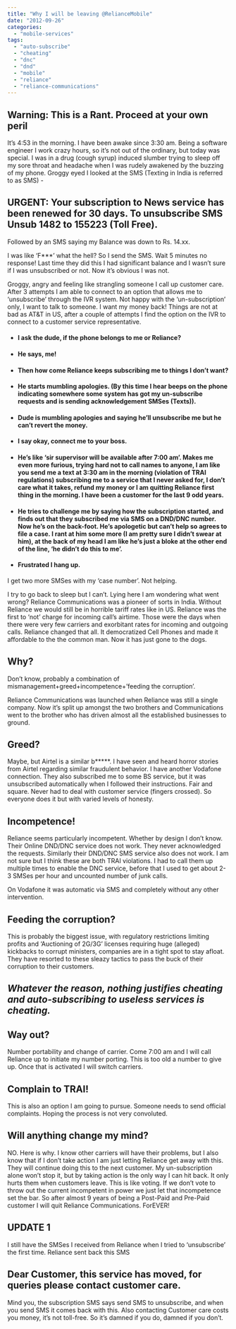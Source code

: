 ```yaml
---
title: "Why I will be leaving @RelianceMobile"
date: "2012-09-26"
categories: 
  - "mobile-services"
tags: 
  - "auto-subscribe"
  - "cheating"
  - "dnc"
  - "dnd"
  - "mobile"
  - "reliance"
  - "reliance-communications"
---
```


## Warning: This is a Rant. Proceed at your own peril

It’s 4:53 in the morning. I have been awake since 3:30 am. Being a software engineer I work crazy hours, so it’s not out of the ordinary, but today was special. I was in a drug (cough syrup) induced slumber trying to sleep off my sore throat and headache when I was rudely awakened by the buzzing of my phone. Groggy eyed I looked at the SMS (Texting in India is referred to as SMS) -

## URGENT: Your subscription to News service has been renewed for 30 days. To unsubscribe SMS Unsub 1482 to 155223 (Toll Free).

Followed by an SMS saying my Balance was down to Rs. 14.xx.

I was like ‘F\*\*\*’ what the hell? So I send the SMS. Wait 5 minutes no response! Last time they did this I had significant balance and I wasn’t sure if I was unsubscribed or not. Now it’s obvious I was not.

Groggy, angry and feeling like strangling someone I call up customer care. After 3 attempts I am able to connect to an option that allows me to ‘unsubscribe’ through the IVR system. Not happy with the ‘un-subscription’ only, I want to talk to someone. I want my money back! Things are not at bad as AT&T in US, after a couple of attempts I find the option on the IVR to connect to a customer service representative.

- #### I ask the dude, if the phone belongs to me or Reliance?
    
- #### He says, me!
    
- #### Then how come Reliance keeps subscribing me to things I don’t want?
    
- #### He starts mumbling apologies. (By this time I hear beeps on the phone indicating somewhere some system has got my un-subscribe requests and is sending acknowledgement SMSes (Texts)).
    
- #### Dude is mumbling apologies and saying he’ll unsubscribe me but he can’t revert the money.
    
- #### I say okay, connect me to your boss.
    
- #### He’s like ‘sir supervisor will be available after 7:00 am’. Makes me even more furious, trying hard not to call names to anyone, I am like you send me a text at 3:30 am in the morning (violation of TRAI regulations) subscribing me to a service that I never asked for, I don’t care what it takes, refund my money or I am quitting Reliance first thing in the morning. I have been a customer for the last 9 odd years.
    
- #### He tries to challenge me by saying how the subscription started, and finds out that they subscribed me via SMS on a DND/DNC number. Now he’s on the back-foot. He’s apologetic but can’t help so agrees to file a case. I rant at him some more (I am pretty sure I didn’t swear at him), at the back of my head I am like he’s just a bloke at the other end of the line, ‘he didn’t do this to me’.
    
- #### Frustrated I hang up.
    

I get two more SMSes with my ‘case number’. Not helping.

I try to go back to sleep but I can’t. Lying here I am wondering what went wrong? Reliance Communications was a pioneer of sorts in India. Without Reliance we would still be in horrible tariff rates like in US. Reliance was the first to ‘not’ charge for incoming call’s airtime. Those were the days when there were very few carriers and exorbitant rates for incoming and outgoing calls. Reliance changed that all. It democratized Cell Phones and made it affordable to the the common man. Now it has just gone to the dogs.

## Why?

Don’t know, probably a combination of mismanagement+greed+incompetence+’feeding the corruption’.

Reliance Communications was launched when Reliance was still a single company. Now it’s split up amongst the two brothers and Communications went to the brother who has driven almost all the established businesses to ground.

## Greed?

Maybe, but Airtel is a similar b\*\*\*\*\*. I have seen and heard horror stories from Airtel regarding similar fraudulent behavior. I have another Vodafone connection. They also subscribed me to some BS service, but it was unsubscribed automatically when I followed their instructions. Fair and square. Never had to deal with customer service (fingers crossed). So everyone does it but with varied levels of honesty.

## Incompetence!

Reliance seems particularly incompetent. Whether by design I don’t know. Their Online DND/DNC service does not work. They never acknowledged the requests. Similarly their DND/DNC SMS service also does not work. I am not sure but I think these are both TRAI violations. I had to call them up multiple times to enable the DNC service, before that I used to get about 2-3 SMSes per hour and uncounted number of junk calls.

On Vodafone it was automatic via SMS and completely without any other intervention.

## Feeding the corruption?

This is probably the biggest issue, with regulatory restrictions limiting profits and ‘Auctioning of 2G/3G’ licenses requiring huge (alleged) kickbacks to corrupt ministers, companies are in a tight spot to stay afloat. They have resorted to these sleazy tactics to pass the buck of their corruption to their customers.

## _Whatever the reason, nothing justifies cheating and auto-subscribing to useless services is cheating._

## Way out?

Number portability and change of carrier. Come 7:00 am and I will call Reliance up to initiate my number porting. This is too old a number to give up. Once that is activated I will switch carriers.

## Complain to TRAI!

This is also an option I am going to pursue. Someone needs to send official complaints. Hoping the process is not very convoluted.

## Will anything change my mind?

NO. Here is why. I know other carriers will have their problems, but I also know that if I don’t take action I am just letting Reliance get away with this. They will continue doing this to the next customer. My un-subscription alone won’t stop it, but by taking action is the only way I can hit back. It only hurts them when customers leave. This is like voting. If we don’t vote to throw out the current incompetent in power we just let that incompetence set the bar. So after almost 9 years of being a Post-Paid and Pre-Paid customer I will quit Reliance Communications. ForEVER!

## UPDATE 1

I still have the SMSes I received from Reliance when I tried to ‘unsubscribe’ the first time. Reliance sent back this SMS

## Dear Customer, this service has moved, for queries please contact customer care.

Mind you, the subscription SMS says send SMS to unsubscribe, and when you send SMS it comes back with this. Also contacting Customer care costs you money, it’s not toll-free. So it’s damned if you do, damned if you don’t.
